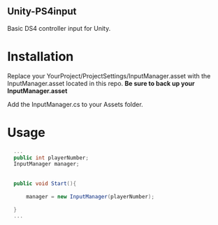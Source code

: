 ## Unity-PS4input

Basic DS4 controller input for Unity.

# Installation

Replace your YourProject/ProjectSettings/InputManager.asset with the InputManager.asset located in this repo. **Be sure to back up your InputManager.asset**

Add the InputManager.cs to your Assets folder.

# Usage

```C#
  ...
  public int playerNumber;
  InputManager manager;
  
  
  public void Start(){
  
      manager = new InputManager(playerNumber);
  
  }
  ...
```
